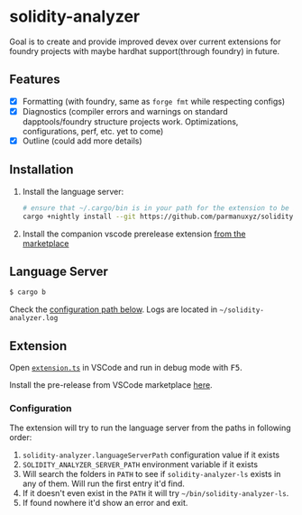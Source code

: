 # solidity-analyzer

Goal is to create and provide improved devex over current extensions
for foundry projects with maybe hardhat support(through foundry) in future.

## Features

- [x] Formatting (with foundry, same as `forge fmt` while respecting configs)
- [x] Diagnostics (compiler errors and warnings on standard dapptools/foundry structure projects work. Optimizations, configurations, perf, etc. yet to come)
- [x] Outline (could add more details)

## Installation

1. Install the language server:
   ```bash
   # ensure that ~/.cargo/bin is in your path for the extension to be able to find it
   cargo +nightly install --git https://github.com/parmanuxyz/solidity-analyzer --bin solidity-analyzer-ls
   ```
2. Install the companion vscode prerelease extension [from the marketplace](https://marketplace.visualstudio.com/items?itemName=parmanu.solidity-analyzer-language-client-prerelease)

## Language Server

```bash
$ cargo b
```

Check the [configuration path below](#configuration). Logs are located in `~/solidity-analyzer.log`

## Extension

Open [`extension.ts`](./client/src/extension.ts) in VSCode and run in debug mode
with <kbd>F5</kbd>.

Install the pre-release from VSCode marketplace [here](https://marketplace.visualstudio.com/items?itemName=parmanu.solidity-analyzer-language-client-prerelease).

### Configuration

The extension will try to run the language server from the paths in following order:

1. `solidity-analyzer.languageServerPath` configuration value if it exists
2. `SOLIDITY_ANALYZER_SERVER_PATH` environment variable if it exists
3. Will search the folders in `PATH` to see if `solidity-analyzer-ls` exists in any of them. Will run the first entry it'd find.
4. If it doesn't even exist in the `PATH` it will try `~/bin/solidity-analyzer-ls`.
5. If found nowhere it'd show an error and exit.
